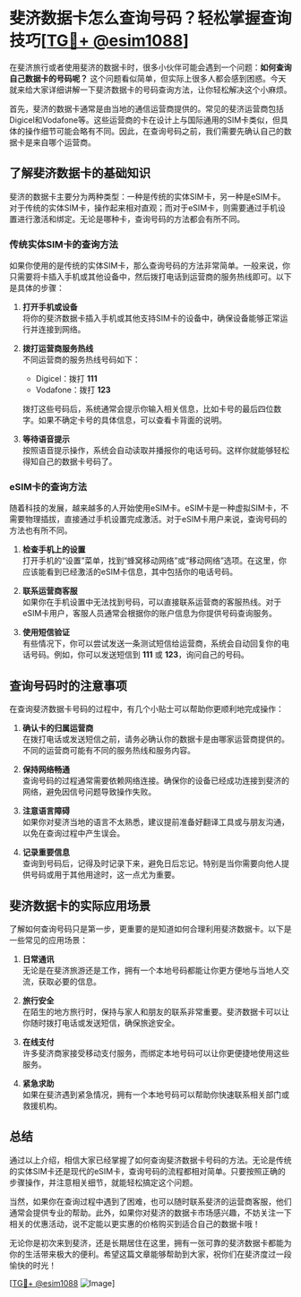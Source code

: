 # 斐济数据卡怎么查询号码？轻松掌握查询技巧[[TG💪+ @esim1088](https://t.me/s/esim1088)]

在斐济旅行或者使用斐济的数据卡时，很多小伙伴可能会遇到一个问题：**如何查询自己数据卡的号码呢？** 这个问题看似简单，但实际上很多人都会感到困惑。今天就来给大家详细讲解一下斐济数据卡的号码查询方法，让你轻松解决这个小麻烦。

首先，斐济的数据卡通常是由当地的通信运营商提供的。常见的斐济运营商包括Digicel和Vodafone等。这些运营商的卡在设计上与国际通用的SIM卡类似，但具体的操作细节可能会略有不同。因此，在查询号码之前，我们需要先确认自己的数据卡是来自哪个运营商。

## 了解斐济数据卡的基础知识

斐济的数据卡主要分为两种类型：一种是传统的实体SIM卡，另一种是eSIM卡。对于传统的实体SIM卡，操作起来相对直观；而对于eSIM卡，则需要通过手机设置进行激活和绑定。无论是哪种卡，查询号码的方法都会有所不同。

### 传统实体SIM卡的查询方法

如果你使用的是传统的实体SIM卡，那么查询号码的方法非常简单。一般来说，你只需要将卡插入手机或其他设备中，然后拨打电话到运营商的服务热线即可。以下是具体的步骤：

1. **打开手机或设备**  
   将你的斐济数据卡插入手机或其他支持SIM卡的设备中，确保设备能够正常运行并连接到网络。

2. **拨打运营商服务热线**  
   不同运营商的服务热线号码如下：
   - Digicel：拨打 **111**
   - Vodafone：拨打 **123**

   拨打这些号码后，系统通常会提示你输入相关信息，比如卡号的最后四位数字。如果不确定卡号的具体信息，可以查看卡背面的说明。

3. **等待语音提示**  
   按照语音提示操作，系统会自动读取并播报你的电话号码。这样你就能够轻松得知自己的数据卡号码了。

### eSIM卡的查询方法

随着科技的发展，越来越多的人开始使用eSIM卡。eSIM卡是一种虚拟SIM卡，不需要物理插拔，直接通过手机设置完成激活。对于eSIM卡用户来说，查询号码的方法也有所不同。

1. **检查手机上的设置**  
   打开手机的“设置”菜单，找到“蜂窝移动网络”或“移动网络”选项。在这里，你应该能看到已经激活的eSIM卡信息，其中包括你的电话号码。

2. **联系运营商客服**  
   如果你在手机设置中无法找到号码，可以直接联系运营商的客服热线。对于eSIM卡用户，客服人员通常会根据你的账户信息为你提供号码查询服务。

3. **使用短信验证**  
   有些情况下，你可以尝试发送一条测试短信给运营商，系统会自动回复你的电话号码。例如，你可以发送短信到 **111** 或 **123**，询问自己的号码。

## 查询号码时的注意事项

在查询斐济数据卡号码的过程中，有几个小贴士可以帮助你更顺利地完成操作：

1. **确认卡的归属运营商**  
   在拨打电话或发送短信之前，请务必确认你的数据卡是由哪家运营商提供的。不同的运营商可能有不同的服务热线和服务内容。

2. **保持网络畅通**  
   查询号码的过程通常需要依赖网络连接。确保你的设备已经成功连接到斐济的网络，避免因信号问题导致操作失败。

3. **注意语言障碍**  
   如果你对斐济当地的语言不太熟悉，建议提前准备好翻译工具或与朋友沟通，以免在查询过程中产生误会。

4. **记录重要信息**  
   查询到号码后，记得及时记录下来，避免日后忘记。特别是当你需要向他人提供号码或用于其他用途时，这一点尤为重要。

## 斐济数据卡的实际应用场景

了解如何查询号码只是第一步，更重要的是知道如何合理利用斐济数据卡。以下是一些常见的应用场景：

1. **日常通讯**  
   无论是在斐济旅游还是工作，拥有一个本地号码都能让你更方便地与当地人交流，获取必要的信息。

2. **旅行安全**  
   在陌生的地方旅行时，保持与家人和朋友的联系非常重要。斐济数据卡可以让你随时拨打电话或发送短信，确保旅途安全。

3. **在线支付**  
   许多斐济商家接受移动支付服务，而绑定本地号码可以让你更便捷地使用这些服务。

4. **紧急求助**  
   如果在斐济遇到紧急情况，拥有一个本地号码可以帮助你快速联系相关部门或救援机构。

## 总结

通过以上介绍，相信大家已经掌握了如何查询斐济数据卡号码的方法。无论是传统的实体SIM卡还是现代的eSIM卡，查询号码的流程都相对简单。只要按照正确的步骤操作，并注意相关细节，就能轻松搞定这个问题。

当然，如果你在查询过程中遇到了困难，也可以随时联系斐济的运营商客服，他们通常会提供专业的帮助。此外，如果你对斐济的数据卡市场感兴趣，不妨关注一下相关的优惠活动，说不定能以更实惠的价格购买到适合自己的数据卡哦！

无论你是初次来到斐济，还是长期居住在这里，拥有一张可靠的斐济数据卡都能为你的生活带来极大的便利。希望这篇文章能够帮助到大家，祝你们在斐济度过一段愉快的时光！

[[TG💪+ @esim1088](https://t.me/s/esim1088) ![Image](https://i.postimg.cc/4NQfJmqS/Snipaste-2025-05-13-00-14-12.png)]